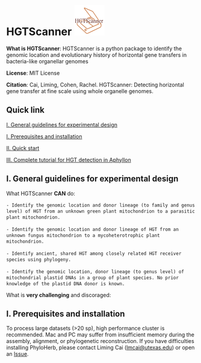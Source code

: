 # HGTScanner		<img src="/images/HGTScanner_logo.png" width="80" height="80">

**What is HGTScanner**: HGTScanner is a python package to identify the genomic location and evolutionary history of horizontal gene transfers in bacteria-like organellar genomes

**License**: MIT License

**Citation**: Cai, Liming, Cohen, Rachel. HGTScanner: Detecting horizontal gene transfer at fine scale using whole organelle genomes.

## Quick link
[I. General guidelines for experimental design](https://github.com/lmcai/HGTScanner#v-general-guidelines-for-genome-skimming-data-collection)

[I. Prerequisites and installation](https://github.com/lmcai/HGTScanner#i-prerequisites-and-installation)
	
[II. Quick start](https://github.com/lmcai/HGTScanner#ii-quick-start)

[III. Complete tutorial for HGT detection in Aphyllon](https://github.com/lmcai/HGTScanner#iii-complete-tutorial-for-hgt-detection-in-aphyllon)

## I. General guidelines for experimental design

What HGTScanner **CAN** do:

	- Identify the genomic location and donor lineage (to family and genus level) of HGT from an unknown green plant mitochondrion to a parasitic plant mitochondrion.
 
 	- Identify the genomic location and donor lineage of HGT from an unknown fungus mitochondrion to a mycoheterotrophic plant mitochondrion.
  
  	- Identify ancient, shared HGT among closely related HGT receiver species using phylogeny.
   
 	- Identify the genomic location, donor lineage (to genus level) of mitochondrial plastid DNAs in a group of plant species. No prior knowledge of the plastid DNA donor is known.

What is **very challenging** and discoraged:

## I. Prerequisites and installation

To process large datasets (>20 sp), high performance cluster is recommended. Mac and PC may suffer from insufficient memory during the assembly, alignment, or phylogenetic reconstruction. If you have difficulties installing PhyloHerb, please contact Liming Cai (lmcai@utexas.edu) or open an [Issue](https://github.com/lmcai/PhyloHerb/issues).

